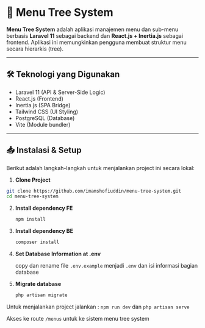 # 📁 Menu Tree System

**Menu Tree System** adalah aplikasi manajemen menu dan sub-menu berbasis **Laravel 11** sebagai backend dan **React.js + Inertia.js** sebagai frontend. Aplikasi ini memungkinkan pengguna membuat struktur menu secara hierarkis (tree).

---

## 🛠️ Teknologi yang Digunakan

- Laravel 11 (API & Server-Side Logic)
- React.js (Frontend)
- Inertia.js (SPA Bridge)
- Tailwind CSS (UI Styling)
- PostgreSQL (Database)
- Vite (Module bundler)

---

## 📥 Instalasi & Setup

Berikut adalah langkah-langkah untuk menjalankan project ini secara lokal:

1. **Clone Project**

```bash
git clone https://github.com/imamshofiuddin/menu-tree-system.git
cd menu-tree-system
```

2. **Install dependency FE**
   ```bash
   npm install
   ```
3. **Install dependency BE**
   ```bash
   composer install
   ```
4. **Set Database Information at .env**

   copy dan rename file ```.env.example``` menjadi ```.env``` dan isi informasi bagian database
   
6. **Migrate database**
   ```bash
   php artisan migrate
   ```
Untuk menjalankan project jalankan :
```npm run dev``` dan ```php artisan serve```

Akses ke route ```/menus``` untuk ke sistem menu tree system
